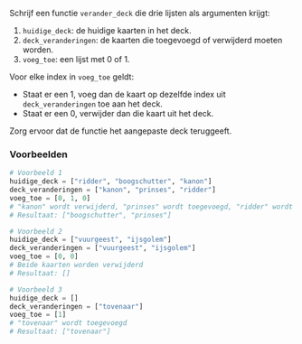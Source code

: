 Schrijf een functie `verander_deck` die drie lijsten als argumenten krijgt:

1. `huidige_deck`: de huidige kaarten in het deck.
2. `deck_veranderingen`: de kaarten die toegevoegd of verwijderd moeten worden.
3. `voeg_toe`: een lijst met 0 of 1. 

Voor elke index in `voeg_toe` geldt:
- Staat er een 1, voeg dan de kaart op dezelfde index uit `deck_veranderingen` toe aan het deck.
- Staat er een 0, verwijder dan die kaart uit het deck.

Zorg ervoor dat de functie het aangepaste deck teruggeeft.

### Voorbeelden

```python
# Voorbeeld 1
huidige_deck = ["ridder", "boogschutter", "kanon"]
deck_veranderingen = ["kanon", "prinses", "ridder"]
voeg_toe = [0, 1, 0]
# "kanon" wordt verwijderd, "prinses" wordt toegevoegd, "ridder" wordt verwijderd
# Resultaat: ["boogschutter", "prinses"]

# Voorbeeld 2
huidige_deck = ["vuurgeest", "ijsgolem"]
deck_veranderingen = ["vuurgeest", "ijsgolem"]
voeg_toe = [0, 0]
# Beide kaarten worden verwijderd
# Resultaat: []

# Voorbeeld 3
huidige_deck = []
deck_veranderingen = ["tovenaar"]
voeg_toe = [1]
# "tovenaar" wordt toegevoegd
# Resultaat: ["tovenaar"]
```